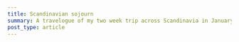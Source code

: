 ```yaml
---
title: Scandinavian sojourn
summary: A travelogue of my two week trip across Scandinavia in January and February 2020.
post_type: article
---
```

